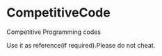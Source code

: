 # CompetitiveCode
Competitive Programming codes

Use it as reference(if required).Please do not cheat.
